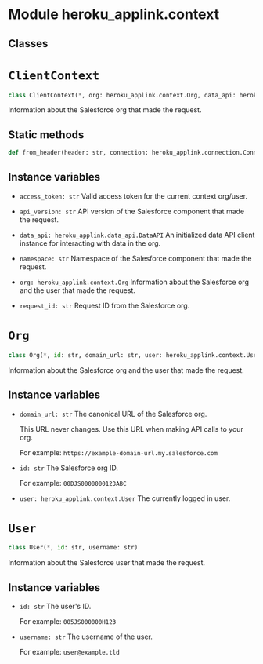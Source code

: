 Module heroku_applink.context
=============================

Classes
-------

<!-- python-clientcontext.md -->
# `ClientContext`

```python
class ClientContext(*, org: heroku_applink.context.Org, data_api: heroku_applink.data_api.DataAPI, request_id: str, access_token: str, api_version: str, namespace: str)
```
Information about the Salesforce org that made the request.

## Static methods

```python
def from_header(header: str, connection: heroku_applink.connection.Connection)
```

## Instance variables

* `access_token: str`
    Valid access token for the current context org/user.

* `api_version: str`
    API version of the Salesforce component that made the request.

* `data_api: heroku_applink.data_api.DataAPI`
    An initialized data API client instance for interacting with data in the org.

* `namespace: str`
    Namespace of the Salesforce component that made the request.

* `org: heroku_applink.context.Org`
    Information about the Salesforce org and the user that made the request.

* `request_id: str`
    Request ID from the Salesforce org.

<!-- python-org.md -->
# `Org`

```python
class Org(*, id: str, domain_url: str, user: heroku_applink.context.User)
```
Information about the Salesforce org and the user that made the request.

## Instance variables

* `domain_url: str`
    The canonical URL of the Salesforce org.
    
    This URL never changes. Use this URL when making API calls to your org.
    
    For example: `https://example-domain-url.my.salesforce.com`

* `id: str`
    The Salesforce org ID.
    
    For example: `00DJS0000000123ABC`

* `user: heroku_applink.context.User`
    The currently logged in user.

<!-- python-user.md -->
# `User`

```python
class User(*, id: str, username: str)
```
Information about the Salesforce user that made the request.

## Instance variables

* `id: str`
    The user's ID.
    
    For example: `005JS000000H123`

* `username: str`
    The username of the user.
    
    For example: `user@example.tld`